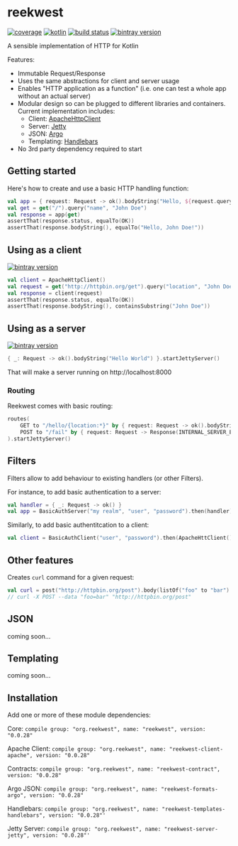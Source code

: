 # reekwest

[![coverage](https://coveralls.io/repos/reekwest/reekwest/badge.svg?branch=master)](https://coveralls.io/github/reekwest/reekwest?branch=master)
[![kotlin](https://img.shields.io/badge/kotlin-1.1.2-blue.svg)](http://kotlinlang.org)
[![build status](https://travis-ci.org/reekwest/reekwest.svg?branch=master)](https://travis-ci.org/reekwest/reekwest)
[![bintray version](https://api.bintray.com/packages/reekwest/maven/reekwest/images/download.svg)](https://bintray.com/reekwest/maven/reekwest/_latestVersion)

A sensible implementation of HTTP for Kotlin

Features:
 * Immutable Request/Response
 * Uses the same abstractions for client and server usage
 * Enables "HTTP application as a function" (i.e. one can test a whole app without an actual server)
 * Modular design so can be plugged to different libraries and containers. Current implementation includes:
   * Client: [ApacheHttpClient](#using-as-a-client) 
   * Server: [Jetty](#using-as-a-server)
   * JSON: [Argo](#json)
   * Templating: [Handlebars](#templating)
 * No 3rd party dependency required to start

## Getting started

Here's how to create and use a basic HTTP handling function:

```kotlin
val app = { request: Request -> ok().bodyString("Hello, ${request.query("name")}!") }
val get = get("/").query("name", "John Doe")
val response = app(get)
assertThat(response.status, equalTo(OK))
assertThat(response.bodyString(), equalTo("Hello, John Doe!"))
```

## Using as a client

[![bintray version](https://api.bintray.com/packages/reekwest/maven/reekwest/images/download.svg)](https://bintray.com/reekwest/maven/reekwest-client-apache/_latestVersion)

```kotlin
val client = ApacheHttpClient()
val request = get("http://httpbin.org/get").query("location", "John Doe")
val response = client(request)
assertThat(response.status, equalTo(OK))
assertThat(response.bodyString(), containsSubstring("John Doe"))
```

## Using as a server

[![bintray version](https://api.bintray.com/packages/reekwest/maven/reekwest/images/download.svg)](https://bintray.com/reekwest/maven/reekwest-server-jetty/_latestVersion)

```kotlin
{ _: Request -> ok().bodyString("Hello World") }.startJettyServer()
```

That will make a server running on http://localhost:8000

### Routing

Reekwest comes with basic routing:

```kotlin
routes(
    GET to "/hello/{location:*}" by { request: Request -> ok().bodyString("Hello, ${request.path("location")}!") },
    POST to "/fail" by { request: Request -> Response(INTERNAL_SERVER_ERROR) }
).startJettyServer()
```

## Filters

Filters allow to add behaviour to existing handlers (or other Filters). 

For instance, to add basic authentication to a server:

```kotlin
val handler = { _: Request -> ok() }
val app = BasicAuthServer("my realm", "user", "password").then(handler)
```

Similarly, to add basic authentitcation to a client:

```kotlin
val client = BasicAuthClient("user", "password").then(ApacheHttClient())
```

## Other features

Creates `curl` command for a given request:

```kotlin
val curl = post("http://httpbin.org/post").body(listOf("foo" to "bar").toBody()).toCurl()
// curl -X POST --data "foo=bar" "http://httpbin.org/post"
```

## JSON

coming soon...

## Templating

coming soon...

## Installation

Add one or more of these module dependencies:


Core: ```compile group: "org.reekwest", name: "reekwest", version: "0.0.28"```

Apache Client: ```compile group: "org.reekwest", name: "reekwest-client-apache", version: "0.0.28"```

Contracts: ```compile group: "org.reekwest", name: "reekwest-contract", version: "0.0.28"```

Argo JSON: ```compile group: "org.reekwest", name: "reekwest-formats-argo", version: "0.0.28"```

Handlebars: ```compile group: "org.reekwest", name: "reekwest-templates-handlebars", version: "0.0.28"'```

Jetty Server: ```compile group: "org.reekwest", name: "reekwest-server-jetty", version: "0.0.28"'```
